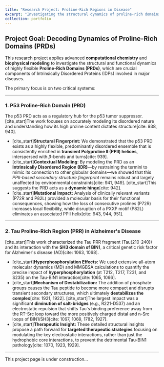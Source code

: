 ```yaml
---
title: "Research Project: Proline-Rich Regions in Disease"
excerpt: "Investigating the structural dynamics of proline-rich domains (PRDs) in key proteins like p53 and Tau using molecular dynamics simulations to understand disease mechanisms.<br/><img src='/images/Picture2.png'>"
collection: portfolio
---
```


## Project Goal: Decoding Dynamics of Proline-Rich Domains (PRDs)

This research project applies advanced **computational chemistry** and **biophysical modeling** to investigate the structural and functional dynamics of highly flexible **Proline-Rich Domains (PRDs)**, which are crucial components of Intrinsically Disordered Proteins (IDPs) involved in major diseases.

The primary focus is on two critical systems:

---

### 1. P53 Proline-Rich Domain (PRD)

The p53 PRD acts as a regulatory hub for the p53 tumor suppressor. [cite_start]The work focuses on accurately modeling its disordered nature and understanding how its high proline content dictates structure[cite: 938, 940].

* [cite_start]**Structural Fingerprint:** We demonstrated that the p53 PRD exists as a highly flexible, predominantly disordered ensemble that is consistently enriched in **transient Polyproline II (PPII) helices**, interspersed with $\beta$-bends and turns[cite: 939].
* [cite_start]**Contextual Modeling:** By modeling the PRD as an **Intrinsically Disordered Region (IDR)**—by restraining the termini to mimic its connection to other globular domains—we showed that this *PPII-based secondary structure fingerprint* remains robust and largely unaffected by environmental constraints[cite: 941, 949]. [cite_start]This suggests the PRD acts as a **dynamic hinge**[cite: 942].
* [cite_start]**Mutational Impact:** Analysis of clinically relevant variants (P72R and P82L) provided a molecular basis for their functional consequences, showing how the loss of consecutive prolines (P72R) increases local flexibility, while disruption of a PXXP motif (P82L) eliminates an associated PPII helix[cite: 943, 944, 951].

---

### 2. Tau Proline-Rich Region (PRR) in Alzheimer's Disease

[cite_start]This work characterized the Tau PRR fragment (Tau(210-240)) and its interaction with the **SH3 domain of BIN1**, a critical genetic risk factor for Alzheimer's disease (AD)[cite: 1063, 1068].

* [cite_start]**Hyperphosphorylation Effects:** We used extensive all-atom molecular dynamics (MD) and MMGBSA calculations to quantify the precise impact of **hyperphosphorylation** (at T212, T217, T231, and S235) on the Tau-BIN1 interaction[cite: 1065, 1066].
* [cite_start]**Mechanism of Destabilization:** The addition of phosphate groups causes the Tau peptide to become more compact and disrupts transient secondary structures, which ultimately **destabilizes the complex**[cite: 1921, 1922]. [cite_start]The largest impact was a significant **diminution of salt-bridges** (e.g., R221-D537) and an electrostatic repulsion that shifts Tau's binding preference away from the RT-Src loop toward the more positively charged distal and n-Src loops of BIN1/SH3[cite: 1067, 1069, 1782, 1927].
* [cite_start]**Therapeutic Insight:** These detailed structural insights propose a path forward for **targeted therapeutic strategies** focusing on modulating the key electrostatic interactions, rather than just the hydrophobic core interactions, to prevent the detrimental Tau-BIN1 pathology[cite: 1070, 1923, 1929].

---

This project page is under construction...
